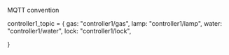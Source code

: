 MQTT convention


controller1_topic = {
    gas: "controller1/gas",
    lamp: "controller1/lamp",
    water: "controller1/water",
    lock: "controller1/lock",


}